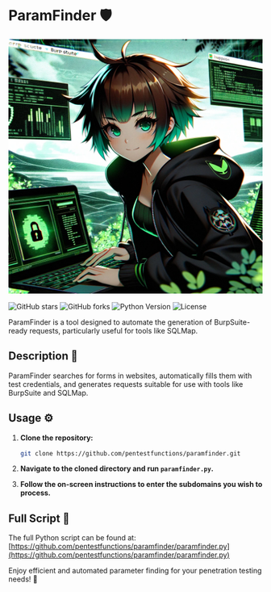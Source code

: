 # ParamFinder 🛡️

<p align="center">
  <img src="brrrr.png" alt="Paramfinder Mascot">
</p>

![GitHub stars](https://img.shields.io/github/stars/pentestfunctions/paramfinder?style=social)
![GitHub forks](https://img.shields.io/github/forks/pentestfunctions/paramfinder?style=social)
![Python Version](https://img.shields.io/badge/python-3.x-blue.svg)
![License](https://img.shields.io/badge/license-MIT-green.svg)

ParamFinder is a tool designed to automate the generation of BurpSuite-ready requests, particularly useful for tools like SQLMap. 

## Description 📖

ParamFinder searches for forms in websites, automatically fills them with test credentials, and generates requests suitable for use with tools like BurpSuite and SQLMap.

## Usage ⚙️

1. **Clone the repository:**
   ```bash
   git clone https://github.com/pentestfunctions/paramfinder.git
   ```

2. **Navigate to the cloned directory and run `paramfinder.py`.**

3. **Follow the on-screen instructions to enter the subdomains you wish to process.**

## Full Script 📜

The full Python script can be found at:
[https://github.com/pentestfunctions/paramfinder/paramfinder.py](https://github.com/pentestfunctions/paramfinder/paramfinder.py)

Enjoy efficient and automated parameter finding for your penetration testing needs! 🚀
